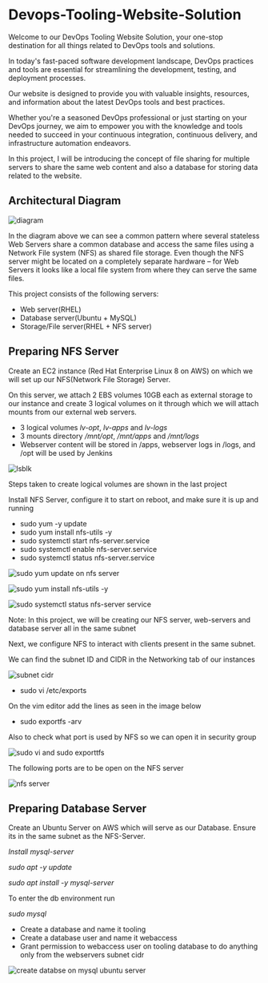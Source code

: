 # Devops-Tooling-Website-Solution

Welcome to our DevOps Tooling Website Solution, your one-stop destination for all things related to DevOps tools and solutions. 

In today's fast-paced software development landscape, DevOps practices and tools are essential for streamlining the development, testing, and deployment processes. 

Our website is designed to provide you with valuable insights, resources, and information about the latest DevOps tools and best practices. 

Whether you're a seasoned DevOps professional or just starting on your DevOps journey, we aim to empower you with the knowledge and tools needed to succeed in your continuous integration, continuous delivery, and infrastructure automation endeavors. 

In this project, I will be introducing the concept of file sharing for multiple servers to share the same web content and also a database for storing data related to the website.

## Architectural Diagram

![diagram](https://github.com/Ukdav/Developing-Tooling-Website-Solution/assets/139593350/98bdb2c6-ad05-408a-b565-785e8da43eaf)

In the diagram above we can see a common pattern where several stateless Web Servers share a common database and access the same files using a Network File system (NFS) as shared file storage. Even though the NFS server might be located on a completely separate hardware – for Web Servers it looks like a local file system from where they can serve the same files.

This project consists of the following servers:

* Web server(RHEL)
* Database server(Ubuntu + MySQL)
* Storage/File server(RHEL + NFS server)

## Preparing NFS Server

Create an EC2 instance (Red Hat Enterprise Linux 8 on AWS) on which we will set up our NFS(Network File Storage) Server.

On this server, we attach 2 EBS volumes 10GB each as external storage to our instance and create 3 logical volumes on it through which we will attach mounts from our external web servers.

* 3 logical volumes *lv-opt*, *lv-apps* and *lv-logs*
* 3 mounts directory */mnt/opt*, */mnt/apps* and */mnt/logs*
* Webserver content will be stored in /apps, webserver logs in /logs, and /opt will be used by Jenkins

![lsblk](https://github.com/Ukdav/Developing-Tooling-Website-Solution/assets/139593350/fc7aa4c9-289f-44b8-abc7-956f87988219)

Steps taken to create logical volumes are shown in the last project

Install NFS Server, configure it to start on reboot, and make sure it is up and running

* sudo yum -y update
* sudo yum install nfs-utils -y
* sudo systemctl start nfs-server.service
* sudo systemctl enable nfs-server.service
* sudo systemctl status nfs-server.service

![sudo yum update on nfs server](https://github.com/Ukdav/Developing-Tooling-Website-Solution/assets/139593350/318adcf9-e6cc-4520-a5b7-3dcea8fbbba9)

![sudo yum install nfs-utils -y](https://github.com/Ukdav/Developing-Tooling-Website-Solution/assets/139593350/1158b085-ee38-4140-81d4-6201770ef535)

![sudo systemctl status nfs-server service](https://github.com/Ukdav/Developing-Tooling-Website-Solution/assets/139593350/888b707d-7252-468e-adb1-197f88bb0e3a)

Note: In this project, we will be creating our NFS server, web-servers and database server all in the same subnet

Next, we configure NFS to interact with clients present in the same subnet.

We can find the subnet ID and CIDR in the Networking tab of our instances

![subnet cidr](https://github.com/Ukdav/Developing-Tooling-Website-Solution/assets/139593350/beaa9bc6-6259-4b81-8d01-1299e6f3612e)

* sudo vi /etc/exports

On the vim editor add the lines as seen in the image below

* sudo exportfs -arv

Also to check what port is used by NFS so we can open it in security group

![sudo vi and sudo exporttfs](https://github.com/Ukdav/Developing-Tooling-Website-Solution/assets/139593350/b4d28001-1e58-42f8-8c8f-839f6b1df3ec)

The following ports are to be open on the NFS server

![nfs server](https://github.com/Ukdav/Developing-Tooling-Website-Solution/assets/139593350/7d43a36a-5eb2-43c0-85db-8659e72427e7)

## Preparing Database Server

Create an Ubuntu Server on AWS which will serve as our Database. Ensure its in the same subnet as the NFS-Server.

*Install mysql-server*

*sudo apt -y update*

*sudo apt install -y mysql-server*

To enter the db environment run

*sudo mysql*

* Create a database and name it tooling
* Create a database user and name it webaccess
* Grant permission to webaccess user on tooling database to do anything only from the webservers subnet cidr

![create databse on mysql ubuntu server](https://github.com/Ukdav/Developing-Tooling-Website-Solution/assets/139593350/9963b98b-3898-4b6b-87ee-2ce470120646)






















